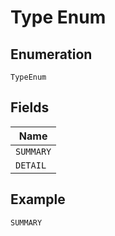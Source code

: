 
# Type Enum

## Enumeration

`TypeEnum`

## Fields

| Name |
|  --- |
| `SUMMARY` |
| `DETAIL` |

## Example

```
SUMMARY
```

